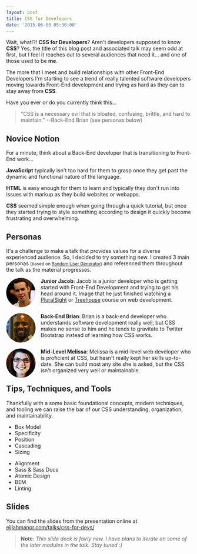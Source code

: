 ```yaml
---
layout: post
title: CSS for Developers
date: '2015-06-03 05:30:00'
---
```


Wait, what!?! __CSS for Developers__? Aren't developers supposed to know **CSS**? Yes, the title of this blog post and associated talk may seem odd at first, but I feel it reaches out to several audiences that need it... and one of those used to be **me**.

The more that I meet and build relationships with other Front-End Developers I'm starting to see a trend of really talented software developers moving towards Front-End development and trying as hard as they can to stay away from **CSS**.

Have you ever or do you currently think this...

> "CSS is a necessary evil that is bloated, confusing, brittle, and hard to maintain." --Back-End Brian (see personas below)

## Novice Notion

For a minute, think about a Back-End developer that is transitioning to Front-End work...

**JavaScript** typically isn't too hard for them to grasp once they get past the dynamic and functional nature of the language.

**HTML** is easy enough for them to learn and typically they don't run into issues with markup as they build websites or webapps.

**CSS** seemed simple enough when going through a quick tutorial, but once they started trying to style something according to design it quickly become frustrating and overwhelming.

## Personas

It's a challenge to make a talk that provides values for a diverse experienced audience. So, I decided to try something new. I created 3 main personas <small>(based on <a href="https://randomuser.me/">Random User Generator</a>)</small> and referenced them throughout the talk as the material progresses.

<div class="clearfix" style="margin-bottom: 2em;"><img src="/assets/images/2015/Jun/junior-jacob.jpg" style="float: left; margin-right: 1em; border-radius: 50%;" /> <strong>Junior Jacob</strong>: Jacob is a junior developer who is getting started with Front-End Development and trying to get his head around it. Image that he just finished watching a <a href="http://www.pluralsight.com/" target="_blank">PluralSight</a> or <a href="https://teamtreehouse.com/" target="_blank">Treehouse</a> course on web development.</div>

<div class="clearfix" style="margin-bottom: 2em;"><img src="/assets/images/2015/Jun/back-end-brian.jpg" style="float: left; margin-right: 1em; border-radius: 50%;" /> <strong>Back-End Brian</strong>: Brian is a back-end developer who understands software development really well, but CSS makes no sense to him and he tends to gravitate to Twitter Bootstrap instead of learning how CSS works.</div>

<div class="clearfix" style="margin-bottom: 2em;"><img src="/assets/images/2015/Jun/mid-level-melissa.jpg" style="float: left; margin-right: 1em; border-radius: 50%;" /> <strong>Mid-Level Melissa</strong>: Melissa is a mid-level web developer who is proficient at CSS, but hasn't really kept her skills up-to-date. She can build most any site she is asked, but the CSS isn't organized very well or maintainable.</div>

## Tips, Techniques, and Tools

Thankfully with a some basic foundational concepts, modern techniques, and tooling we can raise the bar of our CSS understanding, organization, and maintainability.

<div class="flex-container">
  <ul class="flex-item">
    <li>Box Model</li>
    <li>Specificity</li>
    <li>Position</li>
    <li>Cascading</li>
    <li>Sizing</li>
  </ul>
  <ul class="flex-item">
    <li>Alignment</li>
    <li>Sass &amp; Sass Docs</li>
    <li>Atomic Design</li>
    <li>BEM</li>
    <li>Linting</li>
  </ul>
</div>

## Slides

You can find the slides from the presentation online at [elijahmanor.com/talks/css-for-devs/](http://elijahmanor.com/talks/css-for-devs/)

> **Note**: _This slide deck is fairly new. I have plans to iterate on some of the later modules in the talk. Stay tuned :)_
